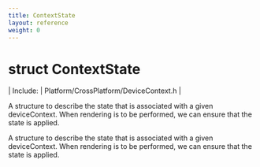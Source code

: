 ```yaml
---
title: ContextState
layout: reference
weight: 0
---
```

struct ContextState
===

| Include: | Platform/CrossPlatform/DeviceContext.h |

A structure to describe the state that is associated with a given deviceContext.
When rendering is to be performed, we can ensure that the state is applied.
  



A structure to describe the state that is associated with a given deviceContext.
When rendering is to be performed, we can ensure that the state is applied.
  

